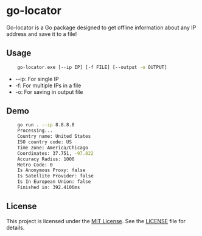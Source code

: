 # go-locator

Go-locator is a Go package designed to get offline information about any IP address and save it to a file!

## Usage

```bash
    go-locator.exe [--ip IP] [-f FILE] [--output -o OUTPUT]
```
- --ip: For single IP
- -f: For multiple IPs in a file
- -o: For saving in output file

## Demo

```bash
    go run . --ip 8.8.8.8          
    Processing...
    Country name: United States
    ISO country code: US
    Time zone: America/Chicago
    Coordinates: 37.751, -97.822
    Accuracy Radius: 1000
    Metro Code: 0
    Is Anonymous Proxy: false
    Is Satellite Provider: false
    Is In European Union: false
    Finished in: 392.4106ms
```

## License

This project is licensed under the [MIT License](https://github.com/go-nerds/go-locator/blob/main/LICENSE). See the [LICENSE](https://github.com/go-nerds/go-locator/blob/main/LICENSE) file for details.
